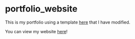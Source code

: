 # portfolio_website
This is my portfolio using a template [here](https://github.com/bjacquemet/personal-web) 
that I have modified.


You can view my website [here](https://kevincawley.github.io/portfolio/)!
